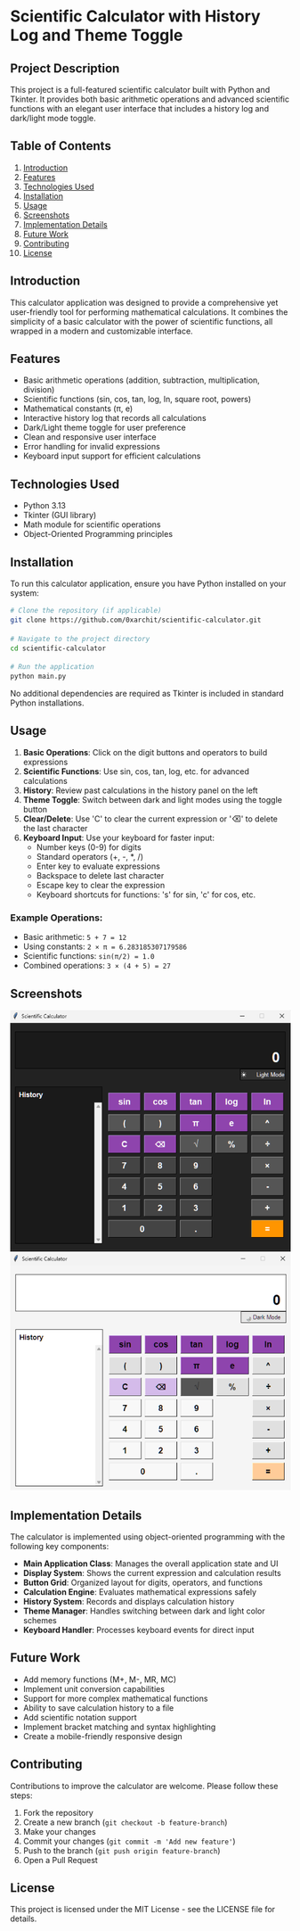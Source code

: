 # Scientific Calculator with History Log and Theme Toggle

## Project Description
This project is a full-featured scientific calculator built with Python and Tkinter. It provides both basic arithmetic operations and advanced scientific functions with an elegant user interface that includes a history log and dark/light mode toggle.

## Table of Contents
1. [Introduction](#introduction)
2. [Features](#features)
3. [Technologies Used](#technologies-used)
4. [Installation](#installation)
5. [Usage](#usage)
6. [Screenshots](#screenshots)
7. [Implementation Details](#implementation-details)
8. [Future Work](#future-work)
9. [Contributing](#contributing)
10. [License](#license)

## Introduction
This calculator application was designed to provide a comprehensive yet user-friendly tool for performing mathematical calculations. It combines the simplicity of a basic calculator with the power of scientific functions, all wrapped in a modern and customizable interface.

## Features
- Basic arithmetic operations (addition, subtraction, multiplication, division)
- Scientific functions (sin, cos, tan, log, ln, square root, powers)
- Mathematical constants (π, e)
- Interactive history log that records all calculations
- Dark/Light theme toggle for user preference
- Clean and responsive user interface
- Error handling for invalid expressions
- Keyboard input support for efficient calculations

## Technologies Used
- Python 3.13
- Tkinter (GUI library)
- Math module for scientific operations
- Object-Oriented Programming principles

## Installation
To run this calculator application, ensure you have Python installed on your system:

```bash
# Clone the repository (if applicable)
git clone https://github.com/0xarchit/scientific-calculator.git

# Navigate to the project directory
cd scientific-calculator

# Run the application
python main.py
```

No additional dependencies are required as Tkinter is included in standard Python installations.

## Usage
1. **Basic Operations**: Click on the digit buttons and operators to build expressions
2. **Scientific Functions**: Use sin, cos, tan, log, etc. for advanced calculations
3. **History**: Review past calculations in the history panel on the left
4. **Theme Toggle**: Switch between dark and light modes using the toggle button
5. **Clear/Delete**: Use 'C' to clear the current expression or '⌫' to delete the last character
6. **Keyboard Input**: Use your keyboard for faster input:
   - Number keys (0-9) for digits
   - Standard operators (+, -, *, /)
   - Enter key to evaluate expressions
   - Backspace to delete last character
   - Escape key to clear the expression
   - Keyboard shortcuts for functions: 's' for sin, 'c' for cos, etc.

### Example Operations:
- Basic arithmetic: `5 + 7 = 12`
- Using constants: `2 × π = 6.283185307179586`
- Scientific functions: `sin(π/2) = 1.0`
- Combined operations: `3 × (4 + 5) = 27`

## Screenshots
![Dark Mode](assets/dark_mode.png)
![Light Mode](assets/light_mode.png)

## Implementation Details
The calculator is implemented using object-oriented programming with the following key components:

- **Main Application Class**: Manages the overall application state and UI
- **Display System**: Shows the current expression and calculation results
- **Button Grid**: Organized layout for digits, operators, and functions
- **Calculation Engine**: Evaluates mathematical expressions safely
- **History System**: Records and displays calculation history
- **Theme Manager**: Handles switching between dark and light color schemes
- **Keyboard Handler**: Processes keyboard events for direct input

## Future Work
- Add memory functions (M+, M-, MR, MC)
- Implement unit conversion capabilities
- Support for more complex mathematical functions
- Ability to save calculation history to a file
- Add scientific notation support
- Implement bracket matching and syntax highlighting
- Create a mobile-friendly responsive design

## Contributing
Contributions to improve the calculator are welcome. Please follow these steps:

1. Fork the repository
2. Create a new branch (`git checkout -b feature-branch`)
3. Make your changes
4. Commit your changes (`git commit -m 'Add new feature'`)
5. Push to the branch (`git push origin feature-branch`)
6. Open a Pull Request

## License
This project is licensed under the MIT License - see the LICENSE file for details.